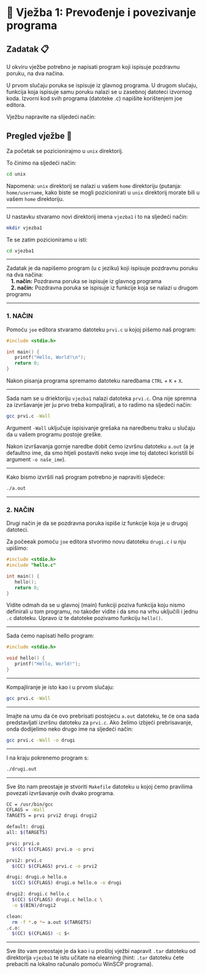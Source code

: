 # 🚀 Vježba 1: Prevođenje i povezivanje programa

## Zadatak 📋
U okviru vježbe potrebno je napisati program koji ispisuje pozdravnu poruku, na dva načina.

U prvom slučaju poruka se ispisuje iz glavnog programa. U drugom slučaju, funkcija koja ispisuje samu poruku nalazi se u zasebnoj datoteci izvornog koda. Izvorni kod svih programa (datoteke .c) napišite korištenjem joe editora.

Vježbu napravite na slijedeći način:


## Pregled vježbe 🧭

Za početak se pozicionirajmo u `unix` direktorij.

To činimo na sljedeći način:
```bash
cd unix
```
Napomena: `unix` direktorij se nalazi u vašem `home` direktoriju (putanja: `home/username`, kako biste se mogli pozicionirati u `unix` direktorij morate bili u vašem `home` direktoriju.

_____

U nastavku stvaramo novi direktorij imena `vjezba1` i to na sljedeći način:

``` bash
mkdir vjezba1
```
Te se zatim pozicioniramo u isti:

``` bash
cd vjezba1
```
___

Zadatak je da napišemo program (u c jeziku) koji ispisuje pozdravnu poruku na dva načina:
<br>&nbsp;&nbsp;&nbsp;<b>1. način:</b> Pozdravna poruka se ispisuje iz glavnog programa
<br>&nbsp;&nbsp;&nbsp;<b>2. način:</b> Pozdravna poruka se ispisuje iz funkcije koja se nalazi u drugom programu

___

### 1. NAČIN

Pomoću `joe` editora stvaramo datoteku `prvi.c` u kojoj pišemo naš program:

``` c
#include <stdio.h>

int main() {
   printf("Hello, World!\n");
   return 0;
}
```

Nakon pisanja programa spremamo datoteku naredbama `CTRL` + `K` + `X`.

___

Sada nam se u driektoriju `vjezba1` nalazi datoteka `prvi.c`. Ona nije spremna za izvršavanje jer ju prvo treba kompajlirati, a to radimo na sljedeći način:

``` bash
gcc prvi.c -Wall
```
Argument `-Wall` uključuje ispisivanje grešaka na naredbenu traku u slučaju da u vašem programu postoje greške.

Nakon izvršavanja gornje naredbe dobit ćemo izvršnu datoteku `a.out` (a je defaultno ime, da smo htjeli postaviti neko svoje ime toj datoteci koristili bi argument `-o naše_ime`).

___

Kako bismo izvršili naš program potrebno je napraviti sljedeće:

``` bash
./a.out
```
___

### 2. NAČIN

Drugi način je da se pozdravna poruka ispiše iz funkcije koja je u drugoj datoteci.

Za počeeak pomoću `joe` editora stvorimo novu datoteku `drugi.c` i u nju upišimo:

``` c
#include <stdio.h>
#include "hello.c"

int main() {
   hello();
   return 0;
}
```

Vidite odmah da se u glavnoj (main) funkciji poziva funkcija koju nismo definirali u tom programu, no također vidite i da smo na vrhu uključili i jednu `.c` datoteku. Upravo iz te datoteke pozivamo funkciju `hello()`.

___

Sada ćemo napisati hello program:

``` c
#include <stdio.h>

void hello() {
   printf("Hello, World!");
}
```
___

Kompajliranje je isto kao i u prvom slučaju:

``` bash
gcc prvi.c -Wall
```
___

Imajte na umu da će ovo prebrisati postojeću `a.out` datoteku, te će ona sada predstavljati izvršnu datoteku za `prvi.c`. Ako želimo izbjeći prebrisavanje, onda dodijelimo neko drugo ime na sljedeći način:

``` bash
gcc prvi.c -Wall -o drugi
```
___

I na kraju pokrenemo program s:

``` bash
./drugi.out
```
___

Sve što nam preostaje je stvoriti `Makefile` datoteku u kojoj ćemo pravilima povezati izvršavanje ovih dvako programa.

``` bash
CC = /usr/bin/gcc
CFLAGS = -Wall
TARGETS = prvi prvi2 drugi drugi2

default: drugi
all: $(TARGETS)

prvi: prvi.o
  $(CC) $(CFLAGS) prvi.o -o prvi

prvi2: prvi.c
  $(CC) $(CFLAGS) prvi.c -o prvi2

drugi: drugi.o hello.o
  $(CC) $(CFLAGS) drugi.o hello.o -o drugi

drugi2: drugi.c hello.c
  $(CC) $(CFLAGS) drugi.c hello.c \
  -o $(BIN)/drugi2

clean:
  rm -f *.o *~ a.out $(TARGETS)
.c.o:
  $(CC) $(CFLAGS) -c $<
```
___

Sve što vam preostaje je da kao i u prošloj vježbi napravit `.tar` datoteku od direktorija `vjezba1` te istu učitate na elearning (hint: `.tar` datoteku ćete prebaciti na lokalno računalo pomoću WinSCP programa).
